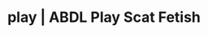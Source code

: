 ---
categories:
- Body Positivity
- Real Couples
- Alt Romance
- Mindful Kink
- Tattooed Beauties
image: /assets/images/1747714155907.jpg
layout: post
schema:
  description: Premium adult content featuring Scat Fetish, ABDL Play. High-quality
    images with sensual themes.
  keywords:
  - ABDL Play
  - Alt Aesthetic
  - Shibari
  - E-Girl Erotica
  - ASMR Erotica
  - Scat Fetish
  name: 1747714155907 | Scat Fetish ABDL Play
  type: VisualArtwork
seo:
  description: Featured content with artistic ABDL Play, Scat Fetish. HD images available.
  keywords: ABDL Play, Scat Fetish
  og_image: /assets/images/1747714155907.jpg
  schema_type: VisualArtwork
tags:
- '#play'
- Scat Fetish
- ABDL Play
title: play | ABDL Play Scat Fetish
---